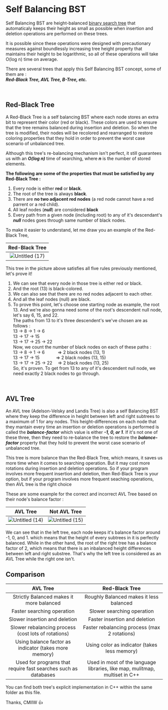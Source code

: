 # Self Balancing BST
Self Balancing BST are height-balanced [binary search tree]() that automaticaly keeps their height as small as possible when insertion and deletion operations are performed on these trees.  

It is possible since these operations were designed with precautionary measures against boundlessly increasing tree height property that maintains their height to be logarithmic, so all of these operations will take O(log n) time on average.  

There are several trees that apply this Self Balancing BST concept, some of them are :  
***Red-Black Tree, AVL Tree, B-Tree, etc.***

<br>

## Red-Black Tree
A Red-Black Tree is a self balancing BST where each node stores an extra bit to represent their color (red or black). These colors are used to ensure that the tree remains balanced during insertion and deletion. So when the tree is modified, their nodes will be recolored and rearranged to restore coloring properties that they hold in order to prevent the worst case scenario of unbalanced tree.  

Although this tree's re-balancing mechanism isn't perfect, it still guarantees us with an ***O(log n)*** time of searching, where ***n*** is the number of stored elements.  

**The following are some of the properties that must be satisfied by any Red-Black Tree :**
1. Every node is either **red** or **black**.
2. The root of the tree is always **black**.
3. There are **no two adjacent red nodes** (a red node cannot have a red parrent or a red child).
4. All leaf nodes (***null***) are considered **black**
5. Every path from a given node (including root) to any of it's descendant's ***null*** nodes goes through same number of black nodes.  
  
To make it easier to understand, let me draw you an example of the Red-Black Tree,  

Red-Black Tree |
:-------------:|
![Untitled (17)](https://user-images.githubusercontent.com/105977864/209514636-df86b4e5-0140-48d2-b351-81166cfbb4db.jpg)|  
  
This tree in the picture above satisfies all five rules previously mentioned, let's prove it!  
1. We can see that every node in those tree is either red or black.
2. And the root (13) is black-colored.
3. We can also see that there are no red nodes adjacent to each other.
4. And all the leaf nodes (null) are black.
5. To prove this point, let's choose one starting node as example, the root 13. And we're also gonna need some of the root's descendent null node, let's say 6, 15, and 22.  
The paths from 13 to it's three descendent's we've chosen are as follows :   
13 &rarr; 8 &rarr; 1 &rarr; 6  
13 &rarr; 17 &rarr; 15  
13 &rarr; 17 &rarr; 25 &rarr; 22  
Now, we count the number of black nodes on each of these paths :  
13 &rarr; 8 &rarr; 1 &rarr; 6&emsp;&emsp;&emsp;&rArr; 2 black nodes (13, 1)  
13 &rarr; 17 &rarr; 15&emsp;&emsp;&emsp;&ensp; &rArr; 2 black nodes (13, 15)  
13 &rarr; 17 &rarr; 25 &rarr; 22&emsp;&nbsp;&rArr; 2 black nodes (13, 25)  
So, it's proven. To get from 13 to any of it's descendent null node, we need exactly 2 black nodes to go through.  

<br>

## AVL Tree  
An AVL tree (Adelson-Velsky and Landis Tree) is also a self Balancing BST where they keep the difference in height between left and right subtrees to a maximum of 1 for any nodes. This height-differences on each node that they mantain every time an insertion or deletion operations is performed is called the ***balance-factor*** which value is either ***-1, 0, or 1***. If it's not one of these three, then they need to re-balance the tree to restore the ***balance-factor*** property that they hold to prevent the worst case scenario of unbalanced tree.  

This tree is more balance than the Red-Black Tree, which means, it saves us more time when it comes to searching operation. But it may cost more rotations during insertion and deletion operations. So if your program involves more frequent insertion and deletion, then Red-Black Tree is your option, but if your program involves more frequent seaching operations, then AVL tree is the right choice  

These are some example for the correct and incorrect AVL Tree based on their node's balance factor :
  
AVL Tree             |  Not AVL Tree
:-------------------------:|:-------------------------:
![Untitled (14)](https://user-images.githubusercontent.com/105977864/209507703-92cd6e94-cb33-4e44-9395-1916886409ff.jpg)  |  ![Untitled (15)](https://user-images.githubusercontent.com/105977864/209508161-2849fb6f-874f-482f-8bf9-fbf8d827b34a.jpg)  
  
We can see that in the left tree, each node keeps it's balance factor around -1, 0, and 1. which means that the height of every subtrees in it is perfectly balanced. While in the other hand, the root of the right tree has a balance factor of 2, which means that there is an inbalanced height differences between left and right substree. That's why the left tree is considered as an AVL Tree while the right one isn't.  
  
## Comparison
| AVL Tree | Red-Black Tree |
|:--------------:|:--------------:|
| Strictly Balanced makes it more balanced | Roughly Balanced makes it less balanced|
| Faster searching operation | Slower searching operation |
| Slower insertion and deletion | Faster insertion and deletion |
| Slower rebalancing process (cost lots of rotations)| Faster rebalancing process (max 2 rotations)|
| Using balance factor as indicator (takes more memory) | Using color as indicator (takes less memory) |
| Used for programs that require fast searches such as databases | Used in most of the language libraries, like map, mulitmap, multiset in C++ |  
  
You can find both tree's explicit implementation in C++ within the same folder as this file.  

Thanks, CMIIW :thumbsup: